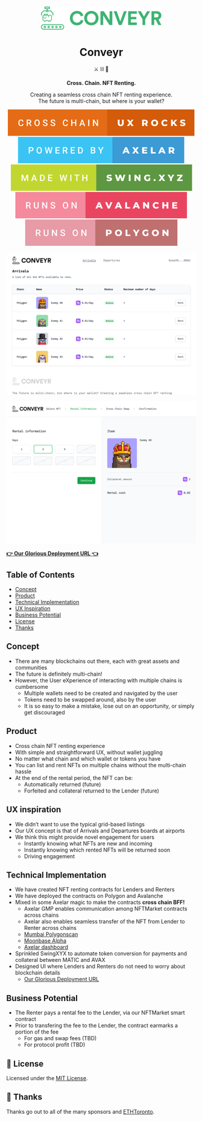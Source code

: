 <p align="center">
  <a href="https://conveyr.xyz/">
    <img alt="Conveyr" src="assets/logo.svg?1" width="320" />
  </a>
</p>

<h1 align="center">
  Conveyr
</h1>

<p align="center">
  ⚔️ ⛓️ 🤑
</p>

<p align="center">
  <strong>
    Cross. Chain. NFT Renting.
  </strong>
</p>

<p align="center">
  Creating a seamless cross chain NFT renting experience.<br>The future is multi-chain, but where is your wallet?
</p>

<p align="center">
  <a>
    <img src="assets/cross-chain-ux-rocks.svg" alt="Cross Chain UX Rocks">
  </a>
  <a>
    <img src="assets/powered-by-axelar.svg" alt="Powered by Axelar">
  </a>
  <a>
    <img src="assets/made-with-swing.xyz.svg" alt="Made with Swing.xyz">
  </a>
  <a>
    <img src="assets/runs-on-avalanche.svg" alt="Runs on Avalanche">
  </a>
  <a>
    <img src="assets/runs-on-polygon.svg" alt="Runs on Polygon">
  </a>
</p>

[<img src="assets/screenshot-1.png" alt="Conveyr">](https://conveyr.xyz/)

[<img src="assets/screenshot-2.png" alt="Conveyr">](https://conveyr.xyz/)

[**👉 Our Glorious Deployment URL 👈**](https://conveyr.xyz/)

## Table of Contents

- [Concept](#concept)
- [Product](#product)
- [Technical Implementation](#technical-implementation)
- [UX Inspiration](#ux-inspiration)
- [Business Potential](#business-potential)
- [License](#license)
- [Thanks](#thanks)

## Concept

- There are many blockchains out there, each with great assets and communities
- The future is definitely multi-chain!
- However, the User eXperience of interacting with multiple chains is cumbersome
  - Multiple wallets need to be created and navigated by the user
  - Tokens need to be swapped around, also by the user
  - It is so easy to make a mistake, lose out on an opportunity, or simply get discouraged

## Product

- Cross chain NFT renting experience
- With simple and straightforward UX, without wallet juggling
- No matter what chain and which wallet or tokens you have
- You can list and rent NFTs on multiple chains without the multi-chain hassle
- At the end of the rental period, the NFT can be:
  - Automatically returned (future)
  - Forfeited and collateral returned to the Lender (future)

## UX inspiration

- We didn’t want to use the typical grid-based listings
- Our UX concept is that of Arrivals and Departures boards at airports
- We think this might provide novel engagement for users
  - Instantly knowing what NFTs are new and incoming
  - Instantly knowing which rented NFTs will be returned soon
  - Driving engagement

## Technical Implementation

- We have created NFT renting contracts for Lenders and Renters
- We have deployed the contracts on Polygon and Avalanche
- Mixed in some Axelar magic to make the contracts **cross chain BFF!**
  - Axelar GMP enables communication among NFTMarket contracts across chains
  - Axelar also enables seamless transfer of the NFT from Lender to Renter across chains
  - [Mumbai Polygonscan](https://mumbai.polygonscan.com/address/0x8c787c95e9f1bbc6153336571b7ab58cd57ad98c)
  - [Moonbase Alpha](https://moonbase.moonscan.io/token/0xec19ebb094269b2782fbab3b5ce6e3cb4dea86a2)
  - [Axelar dashboard](https://axelar.network/)
- Sprinkled SwingXYX to automate token conversion for payments and collateral between MATIC and AVAX
- Designed UI where Lenders and Renters do not need to worry about blockchain details
  - [Our Glorious Deployment URL](https://conveyr.xyz/)

## Business Potential

- The Renter pays a rental fee to the Lender, via our NFTMarket smart contract
- Prior to transfering the fee to the Lender, the contract earmarks a portion of the fee
  - For gas and swap fees (TBD)
  - For protocol profit (TBD)

## 🧐 License

Licensed under the [MIT License](./LICENSE).

## 💜 Thanks

Thanks go out to all of the many sponsors and [ETHToronto](https://www.ethtoronto.ca/).
